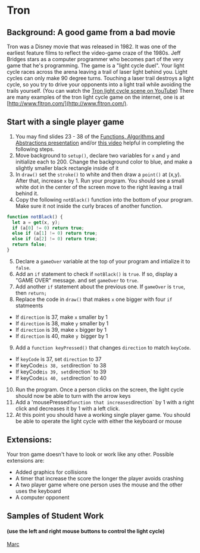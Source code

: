 Tron
====
Background: A good game from a bad movie
-----------------------------------------
Tron was a Disney movie that was released in 1982. It was one of the earliest feature films to reflect the video-game craze of the 1980s. Jeff Bridges stars as a computer programmer who becomes part of the very game that he's programming. The game is a "light cycle duel". Your light cycle races across the arena leaving a trail of laser light behind you. Light cycles can only make 90 degree turns. Touching a laser trail destroys a light cycle, so you try to drive your opponents into a light trail while avoiding the trails yourself. (You can watch the [Tron light cycle scene on YouTube](https://www.youtube.com/watch?v=-BZxGhNdz1k)) There are many examples of the tron light cycle game on the internet, one is at [http://www.fltron.com/](http://www.fltron.com/).
 

 
Start with a single player game
-------------------------------
1. You may find slides 23 - 38 of the [Functions, Algorithms and Abstractions presentation](https://docs.google.com/presentation/d/12evLVpEOAdoKxIjuTu3OP5GegrFHFTkJHr4dX1lfEow/edit?usp=sharing) and/or [this video](http://youtu.be/5LaX86RCMuQ?hd=1) helpful in completing the following steps.
2. Move background to `setup()`, declare two variables for `x` and `y` and initialize each to 200. Change the background color to blue, and make a slightly smaller black rectangle inside of it
3. In `draw()` set the `stroke()` to white and then draw a `point()` at (x,y). After that, increase `x` by 1. Run your program. You should see a small white dot in the center of the screen move to the right leaving a trail behind it.
4. Copy the following `notBlack()` function into the bottom of your program. Make sure it not inside the curly braces of another function.
```javascript
function notBlack() {
  let a = get(x, y);
  if (a[0] != 0) return true;
  else if (a[1] != 0) return true;
  else if (a[2] != 0) return true;
  return false;
}
```
5. Declare a `gameOver` variable at the top of your program and intialize it to `false`. 
6. Add an `if` statement to check if `notBlack()` is `true`. If so, display a "GAME OVER" message. and set `gameOver` to `true`.
7. Add another `if` statement about the previous one. If `gameOver` is `true`, then `return;`
8. Replace the code in `draw()` that makes `x` one bigger with four `if` statmeents
+ If `direction` is 37, make `x` smaller by 1 
+ If `direction` is 38, make `y` smaller by 1 
+ If `direction` is 39, make `x` bigger by 1
+ If `direction` is 40, make `y `bigger by 1 
9. Add a `function keyPressed()` that changes `direction` to match `keyCode`.
+ If `keyCode` is 37, set `direction` to 37
+ If keyCode` is 38, set `direction` to 38
+ If keyCode` is 39, set `direction` to 39
+ If keyCode` is 40, set `direction` to 40
10. Run the program. Once a person clicks on the screen, the light cycle should now be able to turn with the arrow keys
11. Add a 'mousePressed` function that increases `direction` by 1 with a right click and decreases it by 1 with a left click.
12. At this point you should have a working single player game. You should be able to operate the light cycle with either the keyboard or mouse

Extensions:
-----------
Your tron game doesn't have to look or work like any other. Possible extensions are:
+ Added graphics for collisions
+ A timer that increase the score the longer the player avoids crashing
+ A two player game where one person uses the mouse and the other uses the keyboard
+ A computer opponent

Samples of Student Work 
-----------------------
#### (use the left and right mouse buttons to control the light cycle)   
[Marc](https://trinket.io/embed/python/df5a0e966e?outputOnly=true&runOption=run&start=result)   
